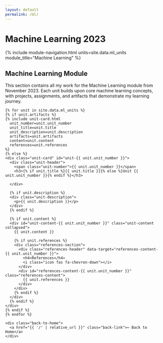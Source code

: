```yaml
---
layout: default
permalink: /ml/
---
```


# Machine Learning 2023

<div class="module-container">
  <div class="module-sidebar">
    {% include module-navigation.html units=site.data.ml_units module_title="Machine Learning" %}
  </div>
  
  <div class="module-content">
    <div class="welcome-banner">
      <h2>Machine Learning Module</h2>
      <p>This section contains all my work for the Machine Learning module from November 2023. Each unit builds upon core machine learning concepts, with projects, assignments, and artifacts that demonstrate my learning journey.</p>
    </div>
    
    {% for unit in site.data.ml_units %}
    {% if unit.artifacts %}
    {% include unit-card.html
      unit_number=unit.unit_number
      unit_title=unit.title
      unit_description=unit.description
      artifacts=unit.artifacts
      content=unit.content
      references=unit.references
    %}
    {% else %}
    <div class="unit-card" id="unit-{{ unit.unit_number }}">
      <div class="unit-header">
        <span class="unit-number">{{ unit.unit_number }}</span>
        <h3>{% if unit.title %}{{ unit.title }}{% else %}Unit {{ unit.unit_number }}{% endif %}</h3>
      
      </div>
      
      {% if unit.description %}
      <div class="unit-description">
        <p>{{ unit.description }}</p>
      </div>
      {% endif %}
      
      {% if unit.content %}
      <div id="unit-content-{{ unit.unit_number }}" class="unit-content collapsed">
        {{ unit.content }}
        
        {% if unit.references %}
        <div class="references-section">
          <div class="references-header" data-target="references-content-{{ unit.unit_number }}">
            <h4>References</h4>
            <i class="icon fas fa-chevron-down"></i>
          </div>
          <div id="references-content-{{ unit.unit_number }}" class="references-content">
            {{ unit.references }}
          </div>
        </div>
        {% endif %}
      </div>
      {% endif %}
    </div>
    {% endif %}
    {% endfor %}
    
    <div class="back-to-home">
      <a href="{{ '/' | relative_url }}" class="back-link">← Back to Home</a>
    </div>
  </div>
</div>
<script>
  document.addEventListener('DOMContentLoaded', function() {
    // Remove the unit collapse/expand functionality since we're showing all content by default
    
    // Only keep references collapse/expand functionality
    document.querySelectorAll('.references-header').forEach(header => {
      header.addEventListener('click', function() {
        const targetId = this.getAttribute('data-target');
        const contentElement = document.getElementById(targetId);
        
        if (contentElement) {
          contentElement.classList.toggle('collapsed');
          this.classList.toggle('collapsed');
        }
      });
    });
    
    // Check for hash in URL to scroll to the relevant section
    if (window.location.hash) {
      const targetElement = document.querySelector(window.location.hash);
      if (targetElement) {
        // Scroll to the element
        setTimeout(() => {
          window.scrollTo({
            top: targetElement.offsetTop - 20,
            behavior: 'smooth'
          });
        }, 100);
      }
    }
  });
</script>
